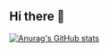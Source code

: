 ## Hi there 👋

[![Anurag's GitHub stats](https://github-readme-stats.vercel.app/api?username=israrKb)](https://github.com/anuraghazra/github-readme-stats)
